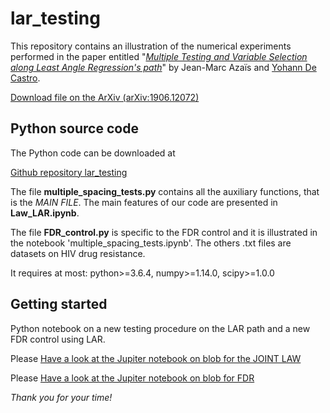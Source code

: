 # lar_testing

This repository contains an illustration of the numerical experiments performed in the paper entitled
"[*Multiple Testing and Variable Selection along Least Angle Regression's path*](https://arxiv.org/abs/1906.12072)" by Jean-Marc Azaïs and [Yohann De Castro](https:ydecastro.github.io).

[Download file on the ArXiv (arXiv:1906.12072)](https://arxiv.org/abs/1906.12072)

## Python source code

The Python code can be downloaded at

[Github repository lar_testing](https://github.com/ydecastro/lar_testing)

The file **multiple_spacing_tests.py** contains all the auxiliary functions, that is the *MAIN FILE*. The main features of our code are presented in **Law_LAR.ipynb**.


The file **FDR_control.py** is specific to the FDR control and it is illustrated in the notebook 'multiple_spacing_tests.ipynb'. The others .txt files are datasets on HIV drug resistance.

It requires at most: python>=3.6.4, numpy>=1.14.0, scipy>=1.0.0

## Getting started

Python notebook on a new testing procedure on the LAR path and a new FDR control using LAR.

Please [Have a look at the Jupiter notebook on blob for the JOINT LAW](https://github.com/ydecastro/lar_testing/blob/master/law_LAR.ipynb)

Please [Have a look at the Jupiter notebook on blob for FDR](https://github.com/ydecastro/lar_testing/blob/master/multiple_spacing_tests.ipynb)

*Thank you for your time!*
